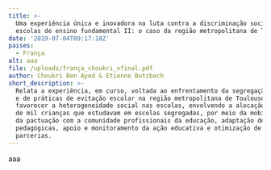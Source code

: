```yaml
---
title: >-
  Uma experiência única e inovadora na luta contra a discriminação social nas
  escolas de ensino fundamental II: o caso da região metropolitana de Toulouse
date: '2019-07-04T09:17:18Z'
paises:
  - França
alt: aaa
file: /uploads/frança_choukri_vfinal.pdf
author: Choukri Ben Ayed & Etienne Butzbach
short_description: >-
  Relata a experiência, em curso, voltada ao enfrentamento da segregação social
  e de práticas de evitação escolar na região metropolitana de Toulouse. Visa
  favorecer a heterogeneidade social nas escolas, envolvendo a alocação de mais
  de mil crianças que estudavam em escolas segregadas, por meio da mobilização e
  da pactuação com a comunidade profissionais da educação, adaptação de práticas
  pedagógicas, apoio e monitoramento da ação educativa e otimização de
  parcerias.
---
```

aaa
